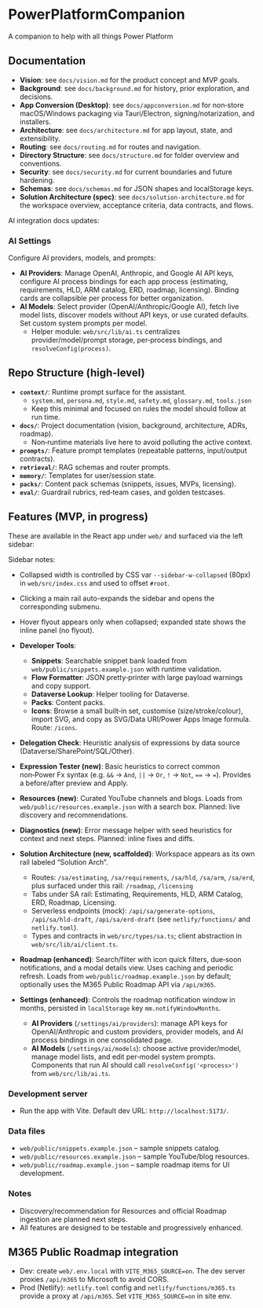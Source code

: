 # PowerPlatformCompanion

A companion to help with all things Power Platform

## Documentation

- **Vision**: see `docs/vision.md` for the product concept and MVP goals.
- **Background**: see `docs/background.md` for history, prior exploration, and decisions.
- **App Conversion (Desktop)**: see `docs/appconversion.md` for non‑store macOS/Windows packaging via Tauri/Electron, signing/notarization, and installers.
- **Architecture**: see `docs/architecture.md` for app layout, state, and extensibility.
- **Routing**: see `docs/routing.md` for routes and navigation.
- **Directory Structure**: see `docs/structure.md` for folder overview and conventions.
- **Security**: see `docs/security.md` for current boundaries and future hardening.
- **Schemas**: see `docs/schemas.md` for JSON shapes and localStorage keys.
- **Solution Architecture (spec)**: see `docs/solution-architecture.md` for the workspace overview, acceptance criteria, data contracts, and flows.
  
AI integration docs updates:

### AI Settings

Configure AI providers, models, and prompts:

- **AI Providers**: Manage OpenAI, Anthropic, and Google AI API keys, configure AI process bindings for each app process (estimating, requirements, HLD, ARM catalog, ERD, roadmap, licensing). Binding cards are collapsible per process for better organization.
- **AI Models**: Select provider (OpenAI/Anthropic/Google AI), fetch live model lists, discover models without API keys, or use curated defaults. Set custom system prompts per model.
  - Helper module: `web/src/lib/ai.ts` centralizes provider/model/prompt storage, per‑process bindings, and `resolveConfig(process)`.

## Repo Structure (high‑level)

- **`context/`**: Runtime prompt surface for the assistant.
  - `system.md`, `persona.md`, `style.md`, `safety.md`, `glossary.md`, `tools.json`
  - Keep this minimal and focused on rules the model should follow at run time.
- **`docs/`**: Project documentation (vision, background, architecture, ADRs, roadmap).
  - Non‑runtime materials live here to avoid polluting the active context.
- **`prompts/`**: Feature prompt templates (repeatable patterns, input/output contracts).
- **`retrieval/`**: RAG schemas and router prompts.
- **`memory/`**: Templates for user/session state.
- **`packs/`**: Content pack schemas (snippets, issues, MVPs, licensing).
- **`eval/`**: Guardrail rubrics, red‑team cases, and golden testcases.

## Features (MVP, in progress)

These are available in the React app under `web/` and surfaced via the left sidebar:

Sidebar notes:

- Collapsed width is controlled by CSS var `--sidebar-w-collapsed` (80px) in `web/src/index.css` and used to offset `#root`.
- Clicking a main rail auto-expands the sidebar and opens the corresponding submenu.
- Hover flyout appears only when collapsed; expanded state shows the inline panel (no flyout).

- **Developer Tools**:
  - **Snippets**: Searchable snippet bank loaded from `web/public/snippets.example.json` with runtime validation.
  - **Flow Formatter**: JSON pretty‑printer with large payload warnings and copy support.
  - **Dataverse Lookup**: Helper tooling for Dataverse.
  - **Packs**: Content packs.
  - **Icons**: Browse a small built‑in set, customise (size/stroke/colour), import SVG, and copy as SVG/Data URI/Power Apps Image formula. Route: `/icons`.
- **Delegation Check**: Heuristic analysis of expressions by data source (Dataverse/SharePoint/SQL/Other).
- **Expression Tester (new)**: Basic heuristics to correct common non‑Power Fx syntax (e.g. `&&` → `And`, `||` → `Or`, `!` → `Not`, `==` → `=`). Provides a before/after preview and Apply.
- **Resources (new)**: Curated YouTube channels and blogs. Loads from `web/public/resources.example.json` with a search box. Planned: live discovery and recommendations.
- **Diagnostics (new)**: Error message helper with seed heuristics for context and next steps. Planned: inline fixes and diffs.
- **Solution Architecture (new, scaffolded)**: Workspace appears as its own rail labeled “Solution Arch”.
  - Routes: `/sa/estimating`, `/sa/requirements`, `/sa/hld`, `/sa/arm`, `/sa/erd`, plus surfaced under this rail: `/roadmap`, `/licensing`
  - Tabs under SA rail: Estimating, Requirements, HLD, ARM Catalog, ERD, Roadmap, Licensing.
  - Serverless endpoints (mock): `/api/sa/generate-options`, `/api/sa/hld-draft`, `/api/sa/erd-draft` (see `netlify/functions/` and `netlify.toml`).
  - Types and contracts in `web/src/types/sa.ts`; client abstraction in `web/src/lib/ai/client.ts`.
- **Roadmap (enhanced)**: Search/filter with icon quick filters, due‑soon notifications, and a modal details view. Uses caching and periodic refresh. Loads from `web/public/roadmap.example.json` by default; optionally uses the M365 Public Roadmap API via `/api/m365`.
- **Settings (enhanced)**: Controls the roadmap notification window in months, persisted in `localStorage` key `mm.notifyWindowMonths`.
  - **AI Providers** (`/settings/ai/providers`): manage API keys for OpenAI/Anthropic and custom providers, provider models, and AI process bindings in one consolidated page.
  - **AI Models** (`/settings/ai/models`): choose active provider/model, manage model lists, and edit per‑model system prompts. Components that run AI should call `resolveConfig('<process>')` from `web/src/lib/ai.ts`.

### Development server

- Run the app with Vite. Default dev URL: `http://localhost:5173/`.

### Data files

- `web/public/snippets.example.json` – sample snippets catalog.
- `web/public/resources.example.json` – sample YouTube/blog resources.
- `web/public/roadmap.example.json` – sample roadmap items for UI development.

### Notes

- Discovery/recommendation for Resources and official Roadmap ingestion are planned next steps.
- All features are designed to be testable and progressively enhanced.

## M365 Public Roadmap integration

- Dev: create `web/.env.local` with `VITE_M365_SOURCE=on`. The dev server proxies `/api/m365` to Microsoft to avoid CORS.
- Prod (Netlify): `netlify.toml` config and `netlify/functions/m365.ts` provide a proxy at `/api/m365`. Set `VITE_M365_SOURCE=on` in site env.
